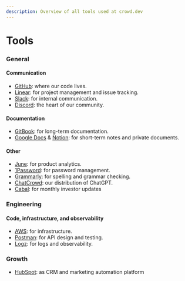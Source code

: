 ```yaml
---
description: Overview of all tools used at crowd.dev
---
```


# Tools

### General

#### Communication

* [GitHub](https://github.com/CrowdDotDev/crowd.dev): where our code lives.
* [Linear](https://linear.app/crowddotdev/team/C/all): for project management and issue tracking.
* [Slack](https://crowddevspace.slack.com/ssb/redirect): for internal communication.
* [Discord](https://crowd.dev/discord): the heart of our community.

#### Documentation

* [GitBook](https://gitbook.com): for long-term documentation.
* [Google Docs](https://docs.google.com/) & [Notion](https://www.notion.so/): for short-term notes and private documents.

#### Other

* [June](http://june.so/): for product analytics.
* [1Password](http://1password.com/): for password management.
* [Grammarly](https://www.grammarly.com/): for spelling and grammar checking.
* [ChatCrowd](https://chat.crowd.dev): our distribution of ChatGPT.
* [Cabal](https://getcabal.com/): for monthly investor updates

### Engineering

#### Code, infrastructure, and observability

* [AWS](http://aws.amazon.com/): for infrastructure.
* [Postman](https://postman.com/): for API design and testing.
* [Logz](https://logz.io/): for logs and observability.

### Growth

* [HubSpot](https://www.hubspot.com/): as CRM and marketing automation platform

###
